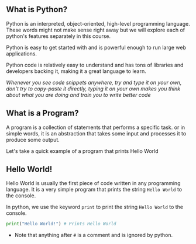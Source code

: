 ## What is Python?

Python is an interpreted, object-oriented, high-level programming language. These words might not make sense right away but we will explore each of python's features separately in this course.

Python is easy to get started with and is powerful enough to run large web applications.

Python code is relatively easy to understand and has tons of libraries and developers backing it, making it a great language to learn.

_Whenever you see code snippets anywhere, try and type it on your own, don't try to copy-paste it directly, typing it on your own makes you think about what you are doing and train you to write better code_

## What is a Program?

A program is a collection of statements that performs a specific task. or in simple words, it is an abstraction that takes some input and processes it to produce some output.

Let's take a quick example of a program that prints Hello World

## Hello World!

Hello World is usually the first piece of code written in any programming language. It is a very simple program that prints the string `Hello World` to the console.

In python, we use the keyword `print` to print the string `Hello World` to the console.

```python
print("Hello World!") # Prints Hello World
```

- Note that anything after `#` is a comment and is ignored by python.
